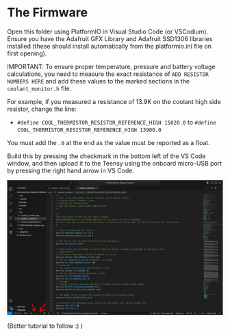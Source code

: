# The Firmware

Open this folder using PlatformIO in Visual Studio Code (or VSCodium). Ensure you have the Adafruit GFX Library and Adafruit SSD1306 libraries installed (these should install automatically from the platformio.ini file on first opening).

IMPORTANT: To ensure proper temperature, pressure and battery voltage calculations, you need to measure the exact resistance of `ADD RESISTOR NUMBERS HERE` and add these values to the marked sections in the `coolant_monitor.h` file.

For example, if you measured a resistance of 13.9K on the coolant high side resistor, change the line:
- `#define COOL_THERMISTOR_RESISTOR_REFERENCE_HIGH 15020.0` to `#define COOL_THERMISTOR_RESISTOR_REFERENCE_HIGH 13900.0`

You must add the `.0` at the end as the value must be reported as a float.



Build this by pressing the checkmark in the bottom left of the VS Code window, and then upload it to the Teensy using the onboard micro-USB port by pressing the right hand arrow in VS Code.

![PlatformIO Button Locations](../images/tutorial_images/platformio_buttons_location.png)

(Better tutorial to follow :) )